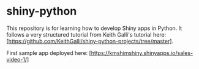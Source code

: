 # shiny-python


This repository is for learning how to develop Shiny apps in Python. It follows a very structured tutorial from Keith Galli's tutorial here: [https://github.com/KeithGalli/shiny-python-projects/tree/master]. 

First sample app deployed here: [https://kmshimshiny.shinyapps.io/sales-video-1/]
